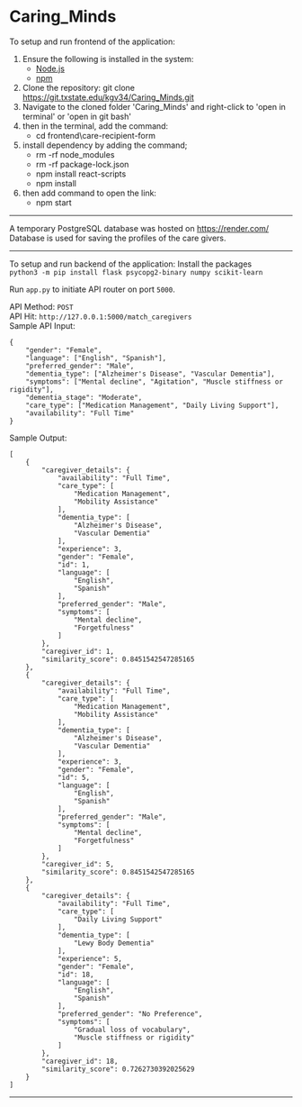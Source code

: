 # Caring_Minds

To setup and run frontend of the application:
1. Ensure the following is installed in the system:
	- [Node.js](https://nodejs.org/)	
	- [npm](https://www.npmjs.com/) 
2. Clone the repository:
	 git clone https://git.txstate.edu/kgv34/Caring_Minds.git
3. Navigate to the cloned folder 'Caring_Minds' and right-click to  'open in terminal' or 'open in git bash'
4. then in the terminal, add the command:
	- cd frontend\care-recipient-form
5. install dependency by adding the command;
   	- rm -rf node_modules
	- rm -rf package-lock.json
 	- npm install react-scripts 
	- npm install
7. then add command to open the link:
	- npm start

***********************************************************

A temporary PostgreSQL database was hosted on https://render.com/ \
Database is used for saving the profiles of the care givers.

***********************************************************

To setup and run backend of the application:
Install the packages \
`python3 -m pip install flask psycopg2-binary numpy scikit-learn`

Run `app.py` to initiate API router on port `5000`.

API Method: `POST` \
API Hit: `http://127.0.0.1:5000/match_caregivers` \
Sample API Input:
```
{
    "gender": "Female",
    "language": ["English", "Spanish"],
    "preferred_gender": "Male",
    "dementia_type": ["Alzheimer's Disease", "Vascular Dementia"],
    "symptoms": ["Mental decline", "Agitation", "Muscle stiffness or rigidity"],
    "dementia_stage": "Moderate",
    "care_type": ["Medication Management", "Daily Living Support"],
    "availability": "Full Time"
}
```

Sample Output:
```
[
    {
        "caregiver_details": {
            "availability": "Full Time",
            "care_type": [
                "Medication Management",
                "Mobility Assistance"
            ],
            "dementia_type": [
                "Alzheimer's Disease",
                "Vascular Dementia"
            ],
            "experience": 3,
            "gender": "Female",
            "id": 1,
            "language": [
                "English",
                "Spanish"
            ],
            "preferred_gender": "Male",
            "symptoms": [
                "Mental decline",
                "Forgetfulness"
            ]
        },
        "caregiver_id": 1,
        "similarity_score": 0.8451542547285165
    },
    {
        "caregiver_details": {
            "availability": "Full Time",
            "care_type": [
                "Medication Management",
                "Mobility Assistance"
            ],
            "dementia_type": [
                "Alzheimer's Disease",
                "Vascular Dementia"
            ],
            "experience": 3,
            "gender": "Female",
            "id": 5,
            "language": [
                "English",
                "Spanish"
            ],
            "preferred_gender": "Male",
            "symptoms": [
                "Mental decline",
                "Forgetfulness"
            ]
        },
        "caregiver_id": 5,
        "similarity_score": 0.8451542547285165
    },
    {
        "caregiver_details": {
            "availability": "Full Time",
            "care_type": [
                "Daily Living Support"
            ],
            "dementia_type": [
                "Lewy Body Dementia"
            ],
            "experience": 5,
            "gender": "Female",
            "id": 18,
            "language": [
                "English",
                "Spanish"
            ],
            "preferred_gender": "No Preference",
            "symptoms": [
                "Gradual loss of vocabulary",
                "Muscle stiffness or rigidity"
            ]
        },
        "caregiver_id": 18,
        "similarity_score": 0.7262730392025629
    }
]
```
************************************************************
